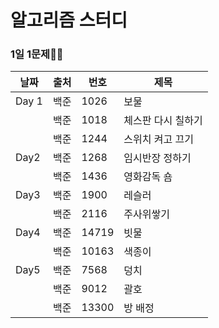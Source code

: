 # 알고리즘 스터디

### 1일 1문제💪🧠

| 날짜  | 출처 | 번호  | 제목               |
| ----- | ---- | ----- | ------------------ |
| Day 1 | 백준 | 1026  | 보물               |
|       | 백준 | 1018  | 체스판 다시 칠하기 |
|       | 백준 | 1244  | 스위치 켜고 끄기   |
| Day2  | 백준 | 1268  | 임시반장 정하기    |
|       | 백준 | 1436  | 영화감독 숌        |
| Day3  | 백준 | 1900  | 레슬러             |
|       | 백준 | 2116  | 주사위쌓기         |
| Day4  | 백준 | 14719 | 빗물               |
|       | 백준 | 10163 | 색종이             |
| Day5  | 백준 | 7568  | 덩치               |
|       | 백준 | 9012  | 괄호               |
|       | 백준 | 13300 | 방 배정            |


